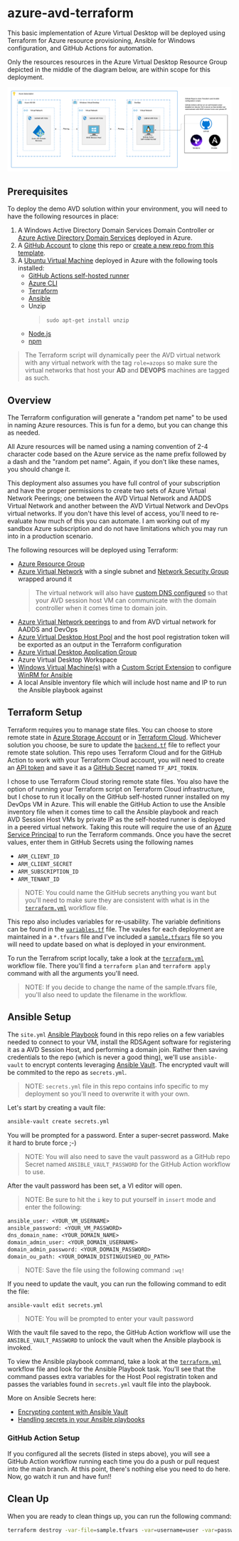 # azure-avd-terraform

This basic implementation of Azure Virtual Desktop will be deployed using Terraform for Azure resource provisioning, Ansible for Windows configuration, and GitHub Actions for automation.

Only the resources resources in the Azure Virtual Desktop Resource Group depicted in the middle of the diagram below, are within scope for this deployment.

![Architecture](images/architecture.png)

## Prerequisites

To deploy the demo AVD solution within your environment, you will need to have the following resources in place:

1. A Windows Active Directory Domain Services Domain Controller or [Azure Active Directory Domain Services](https://azure.microsoft.com/en-us/services/active-directory-ds/) deployed in Azure.
1. A [GitHub Account](https://github.com/join) to [clone](https://docs.github.com/en/github/creating-cloning-and-archiving-repositories/cloning-a-repository-from-github/cloning-a-repository) this repo or [create a new repo from this template](https://docs.github.com/en/github/creating-cloning-and-archiving-repositories/creating-a-repository-on-github/creating-a-repository-from-a-template).
1. A [Ubuntu Virtual Machine](https://docs.microsoft.com/en-us/azure/virtual-machines/linux/quick-create-portal) deployed in Azure with the following tools installed:
    - [GitHub Actions self-hosted runner](https://docs.github.com/en/actions/hosting-your-own-runners/about-self-hosted-runners)
    - [Azure CLI](https://docs.microsoft.com/en-us/cli/azure/install-azure-cli-linux?pivots=apt)
    - [Terraform](https://www.terraform.io/docs/cli/install/apt.html)
    - [Ansible](https://docs.ansible.com/ansible/latest/installation_guide/intro_installation.html#installing-and-upgrading-ansible-with-pip)
    - Unzip 
        > `sudo apt-get install unzip` 
    - [Node.js](https://nodejs.org/en/download/package-manager/#debian-and-ubuntu-based-linux-distributions)
    - [npm](https://docs.npmjs.com/downloading-and-installing-node-js-and-npm)

> The Terraform script will dynamically peer the AVD virtual network with any virtual network with the tag `role=azops` so make sure the virtual networks that host your **AD** and **DEVOPS** machines are tagged as such.

## Overview

The Terraform configuration will generate a "random pet name" to be used in naming Azure resources. This is fun for a demo, but you can change this as needed.

All Azure resources will be named using a naming convention of 2-4 character code based on the Azure service as the name prefix followed by a dash and the "random pet name". Again, if you don't like these names, you should change it.

This deployment also assumes you have full control of your subscription and have the proper permissions to create two sets of Azure Virtual Network Peerings; one between the AVD Virtual Network and AADDS Virtual Network and another between the AVD Virtual Network and DevOps virtual networks. If you don't have this level of access, you'll need to re-evaluate how much of this you can automate. I am working out of my sandbox Azure subscription and do not have limitations which you may run into in a production scenario.

The following resources will be deployed using Terraform:

- [Azure Resource Group](https://docs.microsoft.com/en-us/azure/azure-resource-manager/management/manage-resource-groups-portal)
- [Azure Virtual Network](https://docs.microsoft.com/en-us/azure/virtual-network/virtual-networks-overview) with a single subnet and [Network Security Group](https://docs.microsoft.com/en-us/azure/virtual-network/network-security-groups-overview) wrapped around it
    > The virtual network will also have [custom DNS configured](https://docs.microsoft.com/en-us/azure/virtual-network/virtual-networks-name-resolution-for-vms-and-role-instances) so that your AVD session host VM can communicate with the domain controller when it comes time to domain join.
- [Azure Virtual Network peerings](https://docs.microsoft.com/en-us/azure/virtual-network/virtual-network-manage-peering) to and from AVD virtual network for AADDS and DevOps
- [Azure Virtual Desktop Host Pool](https://docs.microsoft.com/en-us/azure/virtual-desktop/create-host-pools-azure-marketplace) and the host pool registration token will be exported as an output in the Terraform configuration
- [Azure Virtual Desktop Application Group](https://docs.microsoft.com/en-us/azure/virtual-desktop/manage-app-groups)
- Azure Virtual Desktop Workspace
- [Windows Virtual Machine(s)](https://docs.microsoft.com/en-us/azure/virtual-machines/windows/quick-create-portal) with a [Custom Script Extension](https://docs.microsoft.com/en-us/azure/virtual-machines/extensions/custom-script-windows) to configure [WinRM for Ansible](https://docs.ansible.com/ansible/latest/user_guide/windows_winrm.html)
- A local Ansible inventory file which will include host name and IP to run the Ansible playbook against

## Terraform Setup

Terraform requires you to manage state files. You can choose to store remote state in [Azure Storage Account](https://docs.microsoft.com/en-us/azure/developer/terraform/store-state-in-azure-storage) or in [Terraform Cloud](https://www.terraform.io/cloud). Whichever solution you choose, be sure to update the [`backend.tf`](backend.tf) file to reflect your remote state solution. This repo uses Terraform Cloud and for the GitHub Action to work with your Terraform Cloud account, you will need to create an [API token](https://www.terraform.io/docs/cloud/users-teams-organizations/users.html#api-tokens) and save it as a [GitHub Secret](https://docs.github.com/en/actions/reference/encrypted-secrets#creating-encrypted-secrets-for-a-repository) named `TF_API_TOKEN`.

I chose to use Terraform Cloud storing remote state files. You also have the option of running your Terraform script on Terraform Cloud infrastructure, but I chose to run it locally on the GitHub self-hosted runner installed on my DevOps VM in Azure. This will enable the GitHub Action to use the Ansible inventory file when it comes time to call the Ansible playbook and reach AVD Session Host VMs by private IP as the self-hosted runner is deployed in a peered virtual network. Taking this route will require the use of an [Azure Service Principal](https://registry.terraform.io/providers/hashicorp/azurerm/latest/docs/guides/service_principal_client_secret) to run the Terraform commands. Once you have the secret values, enter them in GitHub Secrets using the following names 

- `ARM_CLIENT_ID`
- `ARM_CLIENT_SECRET`
- `ARM_SUBSCRIPTION_ID`
- `ARM_TENANT_ID`

> NOTE: You could name the GitHub secrets anything you want but you'll need to make sure they are consistent with what is in the [`terraform.yml`](./github/workflows/terraform.yml) workflow file.

This repo also includes variables for re-usability. The variable definitions can be found in the [`variables.tf`](variables.tf) file. The vaules for each deployment are maintained in a `*.tfvars` file and I've included a [`sample.tfvars`](sample.tfvars) file so you will need to update based on what is deployed in your environment.

To run the Terrafrom script locally, take a look at the [`terraform.yml`](./github/workflows/terraform.yml) workflow file. There you'll find a `terraform plan` and `terraform apply` command with all the arguments you'll need.

> NOTE: If you decide to change the name of the sample.tfvars file, you'll also need to update the filename in the workflow.

## Ansible Setup

The `site.yml` [Ansible Playbook](https://docs.ansible.com/ansible/latest/user_guide/playbooks.html) found in this repo relies on a few variables needed to connect to your VM, install the RDSAgent software for registering it as a AVD Session Host, and performing a domain join. Rather then saving credentials to the repo (which is never a good thing), we'll use `ansible-vault` to encrypt contents leveraging [Ansible Vault](https://docs.ansible.com/ansible/latest/user_guide/vault.html). The encrypted vault will be commited to the repo as `secrets.yml`. 

> NOTE: `secrets.yml` file in this repo contains info specific to my deployment so you'll need to overwrite it with your own.

Let's start by creating a vault file:

```sh
ansible-vault create secrets.yml
```

You will be prompted for a password. Enter a super-secret password. Make it hard to brute force ;-)

> NOTE: You will also need to save the vault password as a GitHub repo Secret named `ANSIBLE_VAULT_PASSWORD` for the GitHub Action workflow to use.

After the vault password has been set, a VI editor will open. 

> NOTE: Be sure to hit the `i` key to put yourself in `insert` mode and enter the following:

```text
ansible_user: <YOUR_VM_USERNAME>
ansible_password: <YOUR_VM_PASSWORD>
dns_domain_name: <YOUR_DOMAIN_NAME>
domain_admin_user: <YOUR_DOMAIN_USERNAME>
domain_admin_password: <YOUR_DOMAIN_PASSWORD>
domain_ou_path: <YOUR_DOMAIN_DISTINGUISHED_OU_PATH>
```

> NOTE: Save the file using the following command `:wq!`

If you need to update the vault, you can run the following command to edit the file:

```sh
ansible-vault edit secrets.yml
```

> NOTE: You will be prompted to enter your vault password

With the vault file saved to the repo, the GitHub Action workflow will use the `ANSIBLE_VAULT_PASSWORD` to unlock the vault when the Ansible playbook is invoked.

To view the Ansible playbook command, take a look at the [`terraform.yml`](./github/workflows/terraform.yml) workflow file and look for the Ansible Playbook task. You'll see that the command passes extra variables for the Host Pool registratin token and passes the variables found in `secrets.yml` vault file into the playbook. 

More on Ansible Secrets here:

- [Encrypting content with Ansible Vault](https://docs.ansible.com/ansible/latest/user_guide/vault.html)
- [Handling secrets in your Ansible playbooks](https://www.redhat.com/sysadmin/ansible-playbooks-secrets)

### GitHub Action Setup

If you configured all the secrets (listed in steps above), you will see a GitHub Action workflow running each time you do a push or pull request into the main branch. At this point, there's nothing else you need to do here. Now, go watch it run and have fun!!

## Clean Up

When you are ready to clean things up, you can run the following command:

```sh
terraform destroy -var-file=sample.tfvars -var=username=user -var=password=pass
```
